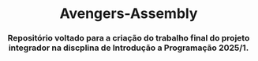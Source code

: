 <h1 align="center">Avengers-Assembly</h1>
<h3 align="center">Repositório voltado para a criação do trabalho final do projeto integrador na discplina de Introdução a Programação 2025/1.</h3>
